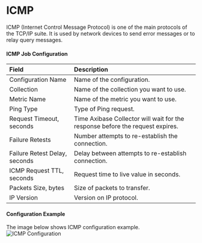 # ICMP
ICMP (Internet Control Message Protocol) is one of the main protocols of the TCP/IP suite. It is used by network devices to send error messages or to relay query messages.

#### ICMP Job Configuration

| Field       | Description   |
|:-------------|:--------------|
| Configuration Name     | Name of the configuration. |
| Collection     |  Name of the collection you want to use. |
| Metric Name | Name of the metric you want to use. |
| Ping Type | Type of Ping request. |
| Request Timeout, seconds | Time Axibase Collector will wait for the response before the request expires. |
| Failure Retests | Number attempts to re-establish the connection.  |
| Failure Retest Delay, seconds	|  Delay between attempts to re-establish connection.  |
| ICMP Request TTL, seconds |  Request time to live value in seconds.   |
| Packets Size, bytes | Size of packets to transfer.   |
| IP Version |   Version on IP protocol.  |

#### Configuration Example
The image below shows ICMP configuration example. 
![ICMP Configuration](https://axibase.com/wp-content/uploads/2014/06/icmp_job.png)
